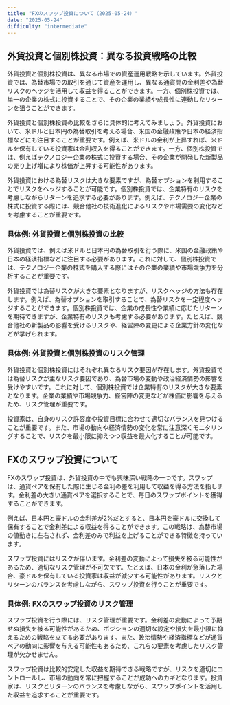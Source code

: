 ```yaml
---
title: "FXのスワップ投資について（2025-05-24）"
date: "2025-05-24"
difficulty: "intermediate"
---
```


## 外貨投資と個別株投資：異なる投資戦略の比較

外貨投資と個別株投資は、異なる市場での資産運用戦略を示しています。外貨投資では、為替市場での取引を通じて資産を運用し、異なる通貨間の金利差や為替リスクのヘッジを活用して収益を得ることができます。一方、個別株投資では、単一の企業の株式に投資することで、その企業の業績や成長性に連動したリターンを狙うことができます。

外貨投資と個別株投資の比較をさらに具体的に考えてみましょう。外貨投資において、米ドルと日本円の為替取引を考える場合、米国の金融政策や日本の経済指標などにも注目することが重要です。例えば、米ドルの金利が上昇すれば、米ドルを保有している投資家は金利収入を得ることができます。一方、個別株投資では、例えばテクノロジー企業の株式に投資する場合、その企業が開発した新製品の売り上げ増により株価が上昇する可能性があります。

外貨投資における為替リスクは大きな要素ですが、為替オプションを利用することでリスクをヘッジすることが可能です。個別株投資では、企業特有のリスクを考慮しながらリターンを追求する必要があります。例えば、テクノロジー企業の株式に投資する際には、競合他社の技術進化によるリスクや市場需要の変化などを考慮することが重要です。

### 具体例: 外貨投資と個別株投資の比較

外貨投資では、例えば米ドルと日本円の為替取引を行う際に、米国の金融政策や日本の経済指標などに注目する必要があります。これに対して、個別株投資では、テクノロジー企業の株式を購入する際にはその企業の業績や市場競争力を分析することが重要です。

外貨投資では為替リスクが大きな要素となりますが、リスクヘッジの方法も存在します。例えば、為替オプションを取引することで、為替リスクを一定程度ヘッジすることができます。個別株投資では、企業の成長性や業績に応じたリターンを期待できますが、企業特有のリスクも考慮する必要があります。たとえば、競合他社の新製品の影響を受けるリスクや、経営陣の変更による企業方針の変化などが挙げられます。

### 具体例: 外貨投資と個別株投資のリスク管理

外貨投資と個別株投資にはそれぞれ異なるリスク要因が存在します。外貨投資では為替リスクが主なリスク要因であり、為替市場の変動や政治経済情勢の影響を受けやすいです。これに対して、個別株投資では企業特有のリスクが大きな要素となります。企業の業績や市場競争力、経営陣の変更などが株価に影響を与えるため、リスク管理が重要です。

投資家は、自身のリスク許容度や投資目標に合わせて適切なバランスを見つけることが重要です。また、市場の動向や経済情勢の変化を常に注意深くモニタリングすることで、リスクを最小限に抑えつつ収益を最大化することが可能です。

## FXのスワップ投資について

FXのスワップ投資は、外貨投資の中でも興味深い戦略の一つです。スワップは、通貨ペアを保有した際に生じる金利の差を利用して収益を得る方法を指します。金利差の大きい通貨ペアを選択することで、毎日のスワップポイントを獲得することができます。

例えば、日本円と豪ドルの金利差が2%だとすると、日本円を豪ドルに交換して保有することで金利差による収益を得ることができます。この戦略は、為替市場の値動きに左右されず、金利差のみで利益を上げることができる特徴を持っています。

スワップ投資にはリスクが伴います。金利差の変動によって損失を被る可能性があるため、適切なリスク管理が不可欠です。たとえば、日本の金利が急落した場合、豪ドルを保有している投資家は収益が減少する可能性があります。リスクとリターンのバランスを考慮しながら、スワップ投資を行うことが重要です。

### 具体例: FXのスワップ投資のリスク管理

スワップ投資を行う際には、リスク管理が重要です。金利差の変動によって予期せぬ損失を被る可能性があるため、ポジションの適切な設定や損失を最小限に抑えるための戦略を立てる必要があります。また、政治情勢や経済指標などが通貨ペアの動向に影響を与える可能性もあるため、これらの要素を考慮したリスク管理が欠かせません。

スワップ投資は比較的安定した収益を期待できる戦略ですが、リスクを適切にコントロールし、市場の動向を常に把握することが成功へのカギとなります。投資家は、リスクとリターンのバランスを考慮しながら、スワップポイントを活用した収益を追求することが重要です。
